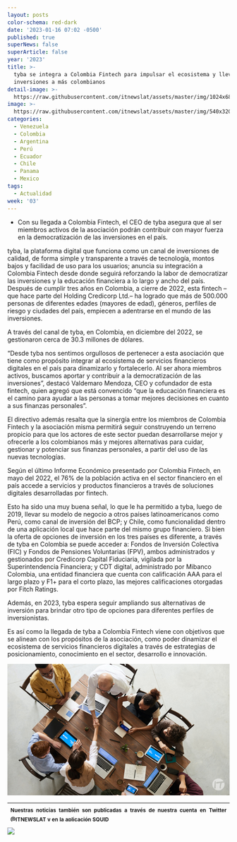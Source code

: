 ```yaml
---
layout: posts
color-schema: red-dark
date: '2023-01-16 07:02 -0500'
published: true
superNews: false
superArticle: false
year: '2023'
title: >-
  tyba se integra a Colombia Fintech para impulsar el ecosistema y llevar las
  inversiones a más colombianos
detail-image: >-
  https://raw.githubusercontent.com/itnewslat/assets/master/img/1024x680/acuerdo-en-reunion-g.jpg
image: >-
  https://raw.githubusercontent.com/itnewslat/assets/master/img/540x320/acuerdo-en-reunion-p.jpg
categories:
  - Venezuela
  - Colombia
  - Argentina
  - Perú
  - Ecuador
  - Chile
  - Panama
  - Mexico
tags:
  - Actualidad
week: '03'
---
```

- Con su llegada a Colombia Fintech, el CEO de tyba asegura que al ser miembros activos de la asociación podrán contribuir con mayor fuerza en la democratización de las inversiones en el país.

tyba, la plataforma digital que funciona como un canal de inversiones de calidad, de forma simple y transparente a través de tecnología, montos bajos y facilidad de uso para los usuarios; anuncia su integración a Colombia Fintech desde donde seguirá reforzando la labor de democratizar las inversiones y la educación financiera a lo largo y ancho del país.
Después de cumplir tres años en Colombia, a cierre de 2022, esta fintech –que hace parte del Holding Credicorp Ltd.– ha logrado que más de 500.000 personas de diferentes edades (mayores de edad), géneros, perfiles de riesgo y ciudades del país, empiecen a adentrarse en el mundo de las inversiones. 

A través del canal de tyba, en Colombia, en diciembre del 2022, se gestionaron cerca de 30.3 millones de dólares.

“Desde tyba nos sentimos orgullosos de pertenecer a esta asociación que tiene como propósito integrar al ecosistema de servicios financieros digitales en el país para dinamizarlo y fortalecerlo. Al ser ahora miembros activos, buscamos aportar y contribuir a la democratización de las inversiones”, destacó Valdemaro Mendoza, CEO y cofundador de esta fintech, quien agregó que está convencido “que la educación financiera es el camino para ayudar a las personas a tomar mejores decisiones en cuanto a sus finanzas personales”. 

El directivo además resalta que la sinergía entre los miembros de Colombia Fintech y la asociación misma permitirá seguir construyendo un terreno propicio para que los actores de este sector puedan desarrollarse mejor y ofrecerle a los colombianos más y mejores   alternativas para cuidar, gestionar y potenciar sus finanzas personales, a partir del uso de las nuevas tecnologías.

Según el último Informe Económico presentado por Colombia Fintech, en mayo del 2022, el 76% de la población activa en el sector financiero en el país  accede a servicios y productos financieros a través de soluciones digitales desarrolladas por fintech.

Esto ha sido una muy buena señal, lo que le ha permitido a tyba, luego de 2019, llevar su modelo de negocio a otros países latinoamericanos como Perú, como canal de inversión del BCP; y Chile, como funcionalidad dentro de una aplicación local que hace parte del mismo grupo financiero.
Si bien la oferta de opciones de inversión en los tres países es diferente, a través de tyba en Colombia se puede acceder a:  Fondos de Inversión Colectiva (FIC) y Fondos de Pensiones Voluntarias (FPV), ambos administrados y gestionados por Credicorp Capital Fiduciaria, vigilada por la Superintendencia Financiera; y CDT digital, administrado por Mibanco Colombia, una entidad financiera que cuenta con calificación AAA para el largo plazo y F1+ para el corto plazo, las mejores calificaciones otorgadas por Fitch Ratings. 

Además, en 2023, tyba espera seguir ampliando sus alternativas de inversión para brindar otro tipo de opciones para diferentes perfiles de inversionistas.

Es así como la llegada de tyba a Colombia Fintech viene con objetivos  que se alinean con los propósitos de la asociación, como poder dinamizar el ecosistema de servicios financieros digitales a través de estrategias de posicionamiento, conocimiento en el sector, desarrollo e innovación.

![](https://raw.githubusercontent.com/itnewslat/assets/master/img/540x320/acuerdo-en-reunion-p.jpg)

<table style="height: 42px;" width="569">
<tbody>
<tr>
<td style="text-align: justify;"><sub><strong>Nuestras noticias también son publicadas a través de nuestra cuenta en Twitter <a href="https://twitter.com/itnewslat?lang=es">@ITNEWSLAT</a> y en la aplicación <a href="https://squidapp.co/en/">SQUID</a></strong></sub></td>
</tr>
</tbody>
</table>

<img src="https://tracker.metricool.com/c3po.jpg?hash=56f88a41e39ab42c063cc51676587a04"/>